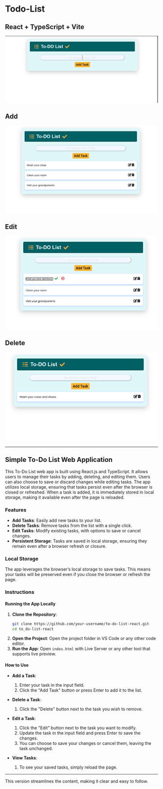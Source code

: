 # Todo-List

## React + TypeScript + Vite

![image-0](./images/Screenshot%202024-08-09%20153956.png)

## Add

![image-1](./images/add.png)

## Edit

![image-2](./images/edit.png)

## Delete

![image-3](./images/Delete.png)

---

## Simple To-Do List Web Application

This To-Do List web app is built using React.js and TypeScript. It allows users to manage their tasks by adding, deleting, and editing them. Users can also choose to save or discard changes while editing tasks. The app utilizes local storage, ensuring that tasks persist even after the browser is closed or refreshed. When a task is added, it is immediately stored in local storage, making it available even after the page is reloaded.

### Features

- **Add Tasks**: Easily add new tasks to your list.
- **Delete Tasks**: Remove tasks from the list with a single click.
- **Edit Tasks**: Modify existing tasks, with options to save or cancel changes.
- **Persistent Storage**: Tasks are saved in local storage, ensuring they remain even after a browser refresh or closure.

### Local Storage

The app leverages the browser’s local storage to save tasks. This means your tasks will be preserved even if you close the browser or refresh the page.

### Instructions

#### Running the App Locally

1. **Clone the Repository**:
   ```bash
   git clone https://github.com/your-username/to-do-list-react.git
   cd to_do-list-react
   ```
2. **Open the Project**: Open the project folder in VS Code or any other code editor.
3. **Run the App**: Open `index.html` with Live Server or any other tool that supports live preview.

#### How to Use

- **Add a Task**:
  1. Enter your task in the input field.
  2. Click the "Add Task" button or press Enter to add it to the list.
- **Delete a Task**:

  1. Click the "Delete" button next to the task you wish to remove.

- **Edit a Task**:

  1. Click the "Edit" button next to the task you want to modify.
  2. Update the task in the input field and press Enter to save the changes.
  3. You can choose to save your changes or cancel them, leaving the task unchanged.

- **View Tasks**:
  1. To see your saved tasks, simply reload the page.

---

This version streamlines the content, making it clear and easy to follow.
